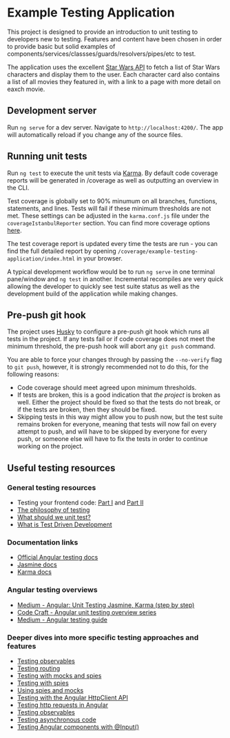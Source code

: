 # Example Testing Application

This project is designed to provide an introduction to unit testing to developers new to testing.
Features and content have been chosen in order to provide basic but solid examples of
components/services/classses/guards/resolvers/pipes/etc to test.

The application uses the excellent [Star Wars API](https://swapi.co/) to fetch a list of Star Wars
characters and display them to the user. Each character card also contains a list of all movies they
featured in, with a link to a page with more detail on eaxch movie.

## Development server

Run `ng serve` for a dev server. Navigate to `http://localhost:4200/`. The app will automatically
reload if you change any of the source files.

## Running unit tests

Run `ng test` to execute the unit tests via [Karma](https://karma-runner.github.io). By default code
coverage reports will be generated in /coverage as well as outputting an overview in the CLI.

Test coverage is globally set to 90% minumum on all branches, functions, statements, and lines.
Tests will fail if these minimum thresholds are not met. These settings can be adjusted in the
`karma.conf.js` file under the `coverageIstanbulReporter` section. You can find more coverage
options [here](https://www.npmjs.com/package/karma-coverage-istanbul-reporter).

The test coverage report is updated every time the tests are run - you can find the full detailed
report by opening `/coverage/example-testing-application/index.html` in your browser.

A typical development workflow would be to run `ng serve` in one terminal pane/window and `ng test`
in another. Incremental recompiles are very quick allowing the developer to quickly see test suite
status as well as the development build of the application while making changes.

## Pre-push git hook

The project uses [Husky](https://github.com/typicode/husky) to configure a pre-push git hook
which runs all tests in the project. If any tests fail or if code coverage does not meet the minimum
threshold, the pre-push hook will abort any `git push` command.

You are able to force your changes through by passing the `--no-verify` flag to `git push`, however,
it is strongly recommended not to do this, for the following reasons:

- Code coverage should meet agreed upon minimum thresholds.
- If tests are broken, this is a good indication that *the project* is broken as well. Either the
  project should be fixed so that the tests do not break, or if the tests are broken, then they
  should be fixed.
- Skipping tests in this way might allow you to push now, but the test suite remains broken for
  everyone, meaning that tests will now fail on every attempt to push, and will have to be skipped
  by everyone for every push, or someone else will have to fix the tests in order to continue
  working on the project.

## Useful testing resources

### General testing resources

- Testing your frontend code: [Part I](https://medium.com/@giltayar/testing-your-frontend-code-part-i-introduction-7e307eac4446) and [Part II](https://medium.com/@giltayar/testing-your-frontend-code-part-ii-unit-testing-1d05f8d50859)
- [The philosophy of testing](https://www.codesimplicity.com/post/the-philosophy-of-testing/)
- [What should we unit test?](https://www.philosophicalhacker.com/post/what-should-we-unit-test/)
- [What is Test Driven Development](https://medium.freecodecamp.org/test-driven-development-what-it-is-and-what-it-is-not-41fa6bca02a2)

### Documentation links

- [Official Angular testing docs](https://angular.io/guide/testing)
- [Jasmine docs](https://jasmine.github.io/pages/docs_home.html)
- [Karma docs](https://www.sitepoint.com/angular-testing-introduction/)

### Angular testing overviews

- [Medium - Angular: Unit Testing Jasmine, Karma (step by step)](https://medium.com/frontend-fun/angular-unit-testing-jasmine-karma-step-by-step-e3376d110ab4)
- [Code Craft - Angular unit testing overview series](https://codecraft.tv/courses/angular/unit-testing/overview/)
- [Medium - Angular testing guide](https://medium.com/google-developer-experts/angular-2-testing-guide-a485b6cb1ef0)

### Deeper dives into more specific testing approaches and features

- [Testing observables](https://itnext.io/a-quick-tip-on-testing-observables-e2fbdebef4c)
- [Testing routing](https://codecraft.tv/courses/angular/unit-testing/routing/)
- [Testing with mocks and spies](https://codecraft.tv/courses/angular/unit-testing/mocks-and-spies/)
- [Testing with spies](https://alligator.io/angular/testing-with-spies/)
- [Using spies and mocks](https://www.arroyolabs.com/2017/04/angular-2-unit-test-mocks-stubs/)
- [Testing with the Angular HttpClient API](https://medium.com/netscape/testing-with-the-angular-httpclient-api-648203820712)
- [Testing http requests in Angular](https://medium.com/@Jestfer/testing-http-requests-in-angular-with-httpclienttestingmodule-3880ceac74cf)
- [Testing observables](https://netbasal.com/testing-observables-in-angular-a2dbbfaf5329)
- [Testing asynchronous code](https://codecraft.tv/courses/angular/unit-testing/asynchronous/)
- [Testing Angular components with @Input()](https://medium.com/@AikoPath/testing-angular-components-with-input-3bd6c07cfaf6)

